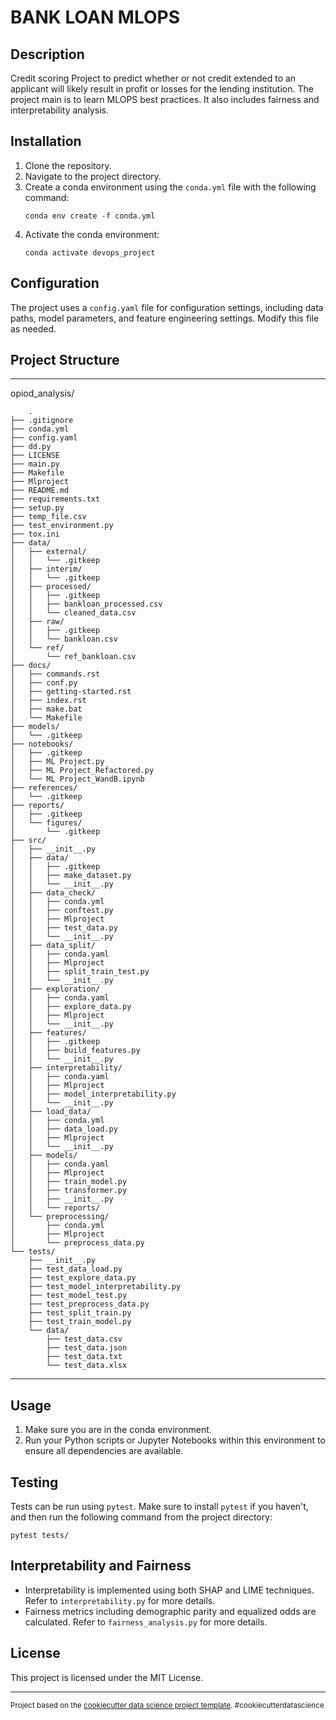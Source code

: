 BANK LOAN MLOPS
==============================

## Description
Credit scoring Project to predict whether or not credit extended to an applicant will likely result in profit or losses for the lending institution. The project main is to learn MLOPS best practices.
It also includes fairness and interpretability analysis.

## Installation
1. Clone the repository.
2. Navigate to the project directory.
3. Create a conda environment using the `conda.yml` file with the following command:
    ```
    conda env create -f conda.yml
    ```
4. Activate the conda environment:
    ```
    conda activate devops_project
    ```

## Configuration
The project uses a `config.yaml` file for configuration settings, including data paths, model parameters, and feature engineering settings. Modify this file as needed.

## Project Structure
------------

opiod_analysis/

        .
    ├── .gitignore
    ├── conda.yml
    ├── config.yaml
    ├── dd.py
    ├── LICENSE
    ├── main.py
    ├── Makefile
    ├── Mlproject
    ├── README.md
    ├── requirements.txt
    ├── setup.py
    ├── temp_file.csv
    ├── test_environment.py
    ├── tox.ini
    ├── data/
    │   ├── external/
    │   │   └── .gitkeep
    │   ├── interim/
    │   │   └── .gitkeep
    │   ├── processed/
    │   │   ├── .gitkeep
    │   │   ├── bankloan_processed.csv
    │   │   └── cleaned_data.csv
    │   ├── raw/
    │   │   ├── .gitkeep
    │   │   └── bankloan.csv
    │   └── ref/
    │       └── ref_bankloan.csv
    ├── docs/
    │   ├── commands.rst
    │   ├── conf.py
    │   ├── getting-started.rst
    │   ├── index.rst
    │   ├── make.bat
    │   └── Makefile
    ├── models/
    │   └── .gitkeep
    ├── notebooks/
    │   ├── .gitkeep
    │   ├── ML Project.py
    │   ├── ML Project_Refactored.py
    │   └── ML Project_WandB.ipynb
    ├── references/
    │   └── .gitkeep
    ├── reports/
    │   ├── .gitkeep
    │   └── figures/
    │       └── .gitkeep
    ├── src/
    │   ├── __init__.py
    │   ├── data/
    │   │   ├── .gitkeep
    │   │   ├── make_dataset.py
    │   │   └── __init__.py
    │   ├── data_check/
    │   │   ├── conda.yml
    │   │   ├── conftest.py
    │   │   ├── Mlproject
    │   │   ├── test_data.py
    │   │   └── __init__.py
    │   ├── data_split/
    │   │   ├── conda.yaml
    │   │   ├── Mlproject
    │   │   ├── split_train_test.py
    │   │   └── __init__.py
    │   ├── exploration/
    │   │   ├── conda.yaml
    │   │   ├── explore_data.py
    │   │   ├── Mlproject
    │   │   └── __init__.py
    │   ├── features/
    │   │   ├── .gitkeep
    │   │   ├── build_features.py
    │   │   └── __init__.py
    │   ├── interpretability/
    │   │   ├── conda.yaml
    │   │   ├── Mlproject
    │   │   ├── model_interpretability.py
    │   │   └── __init__.py
    │   ├── load_data/
    │   │   ├── conda.yml
    │   │   ├── data_load.py
    │   │   ├── Mlproject
    │   │   └── __init__.py
    │   ├── models/
    │   │   ├── conda.yaml
    │   │   ├── Mlproject
    │   │   ├── train_model.py
    │   │   ├── transformer.py
    │   │   ├── __init__.py
    │   │   └── reports/
    │   └── preprocessing/
    │       ├── conda.yml
    │       ├── Mlproject
    │       └── preprocess_data.py
    └── tests/
        ├── __init__.py
        ├── test_data_load.py
        ├── test_explore_data.py
        ├── test_model_interpretability.py
        ├── test_model_test.py
        ├── test_preprocess_data.py
        ├── test_split_train.py
        ├── test_train_model.py
        └── data/
            ├── test_data.csv
            ├── test_data.json
            ├── test_data.txt
            └── test_data.xlsx
        
--------

## Usage
1. Make sure you are in the conda environment.
2. Run your Python scripts or Jupyter Notebooks within this environment to ensure all dependencies are available.

## Testing
Tests can be run using `pytest`. Make sure to install `pytest` if you haven't, and then run the following command from the project directory:
```
pytest tests/
```

## Interpretability and Fairness
- Interpretability is implemented using both SHAP and LIME techniques. Refer to `interpretability.py` for more details.
- Fairness metrics including demographic parity and equalized odds are calculated. Refer to `fairness_analysis.py` for more details.

## License
This project is licensed under the MIT License.



--------

<p><small>Project based on the <a target="_blank" href="https://drivendata.github.io/cookiecutter-data-science/">cookiecutter data science project template</a>. #cookiecutterdatascience</small></p>